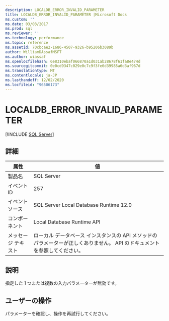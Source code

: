 ```yaml
---
description: LOCALDB_ERROR_INVALID_PARAMETER
title: LOCALDB_ERROR_INVALID_PARAMETER |Microsoft Docs
ms.custom: ''
ms.date: 03/03/2017
ms.prod: sql
ms.reviewer: ''
ms.technology: performance
ms.topic: reference
ms.assetid: 70cbcae2-1686-4507-9326-b95206b3089b
author: WilliamDAssafMSFT
ms.author: wiassaf
ms.openlocfilehash: 6e8310ebaf066870a1d031ab28678f61fa8e474d
ms.sourcegitcommit: 0e0cd9347c029e0c7c9f3fe6d39985a6d3af967d
ms.translationtype: MT
ms.contentlocale: ja-JP
ms.lasthandoff: 12/02/2020
ms.locfileid: "96506173"
---
```

# <a name="localdb_error_invalid_parameter"></a>LOCALDB_ERROR_INVALID_PARAMETER
 [!INCLUDE [SQL Server](../../includes/applies-to-version/sqlserver.md)]
    
## <a name="details"></a>詳細  
  
| 属性 | 値 |
| --------- | ----- |
|製品名|SQL Server|  
|イベント ID|257|  
|イベント ソース|SQL Server Local Database Runtime 12.0|  
|コンポーネント|Local Database Runtime API|  
|メッセージ テキスト|ローカル データベース インスタンスの API メソッドのパラメーターが正しくありません。 API のドキュメントを参照してください。|  
  
## <a name="explanation"></a>説明  
 指定した 1 つまたは複数の入力パラメーターが無効です。  
  
## <a name="user-action"></a>ユーザーの操作  
 パラメーターを確認し、操作を再試行してください。  
  
  
